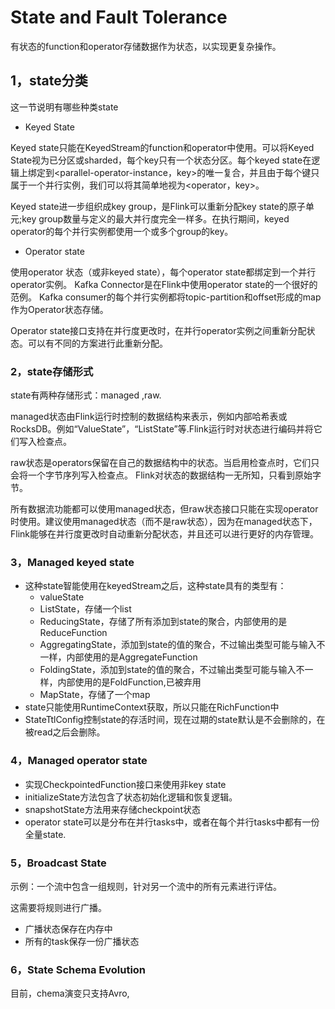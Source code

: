 # State and Fault Tolerance

有状态的function和operator存储数据作为状态，以实现更复杂操作。

## 1，state分类

这一节说明有哪些种类state

- Keyed State

Keyed state只能在KeyedStream的function和operator中使用。可以将Keyed State视为已分区或sharded，每个key只有一个状态分区。每个keyed state在逻辑上绑定到<parallel-operator-instance，key>的唯一复合，并且由于每个键只属于一个并行实例，我们可以将其简单地视为<operator，key>。

Keyed state进一步组织成key group，是Flink可以重新分配key state的原子单元;key group数量与定义的最大并行度完全一样多。在执行期间，keyed operator的每个并行实例都使用一个或多个group的key。

- Operator state

使用operator 状态（或非keyed state），每个operator state都绑定到一个并行operator实例。 Kafka Connector是在Flink中使用operator state的一个很好的范例。 Kafka consumer的每个并行实例都将topic-partition和offset形成的map作为Operator状态存储。

Operator state接口支持在并行度更改时，在并行operator实例之间重新分配状态。可以有不同的方案进行此重新分配。

### 2，state存储形式

state有两种存储形式：managed ,raw.

managed状态由Flink运行时控制的数据结构来表示，例如内部哈希表或RocksDB。例如“ValueState”，“ListState”等.Flink运行时对状态进行编码并将它们写入检查点。

raw状态是operators保留在自己的数据结构中的状态。当启用检查点时，它们只会将一个字节序列写入检查点。 Flink对状态的数据结构一无所知，只看到原始字节。

所有数据流功能都可以使用managed状态，但raw状态接口只能在实现operator时使用。建议使用managed状态（而不是raw状态），因为在managed状态下，Flink能够在并行度更改时自动重新分配状态，并且还可以进行更好的内存管理。

### 3，Managed keyed state

- 这种state智能使用在keyedStream之后，这种state具有的类型有：
  - valueState
  - ListState，存储一个list
  - ReducingState，存储了所有添加到state的聚合，内部使用的是ReduceFunction
  - AggregatingState，添加到state的值的聚合，不过输出类型可能与输入不一样，内部使用的是AggregateFunction
  - FoldingState，添加到state的值的聚合，不过输出类型可能与输入不一样，内部使用的是FoldFunction,已被弃用
  - MapState，存储了一个map
- state只能使用RuntimeContext获取，所以只能在RichFunction中
- StateTtlConfig控制state的存活时间，现在过期的state默认是不会删除的，在被read之后会删除。

### 4，Managed operator state

- 实现CheckpointedFunction接口来使用非key state
- initializeState方法包含了状态初始化逻辑和恢复逻辑。
- snapshotState方法用来存储checkpoint状态
- operator state可以是分布在并行tasks中，或者在每个并行tasks中都有一份全量state.

### 5，Broadcast State

示例：一个流中包含一组规则，针对另一个流中的所有元素进行评估。

这需要将规则进行广播。

- 广播状态保存在内存中
- 所有的task保存一份广播状态

### 6，State Schema Evolution

目前，chema演变只支持Avro,

